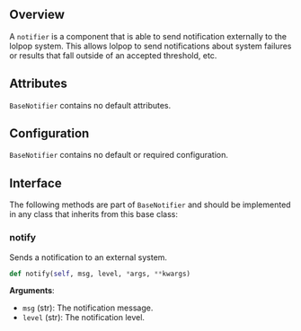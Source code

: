 ## Overview

A `notifier` is a component that is able to send notification externally to the lolpop system. This allows lolpop to send notifications about system failures or results that fall outside of an accepted threshold, etc.   


## Attributes

`BaseNotifier` contains no default attributes. 

## Configuration

`BaseNotifier` contains no default or required configuration. 


## Interface

The following methods are part of `BaseNotifier` and should be implemented in any class that inherits from this base class: 

### notify

Sends a notification to an external system.   

```python
def notify(self, msg, level, *args, **kwargs)
```

**Arguments**: 

- `msg` (str): The notification message.   
- `level` (str): The notification level. 

